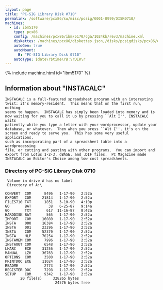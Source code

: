```yaml
---
layout: page
title: "PC-SIG Library Disk #710"
permalink: /software/pcx86/sw/misc/pcsig/0001-0999/DISK0710/
machines:
  - id: ibm5170
    type: pcx86
    config: /machines/pcx86/ibm/5170/cga/1024kb/rev3/machine.xml
    diskettes: /machines/pcx86/diskettes.json,/disks/pcsigdisks/pcx86/diskettes.json
    autoGen: true
    autoMount:
      B: "PC-SIG Library Disk 0710"
    autoType: $date\r$time\rB:\rDIR\r
---
```


{% include machine.html id="ibm5170" %}

## Information about "INSTACALC"

    INSTACALC is a full-featured spreadsheet program with an interesting
    twist: it's memory-resident.  This means that on the first run, nothing
    seems to happen.  INSTACALC has simply been loaded into memory and is
    now waiting for you to call it up by pressing ``Alt I''. INSTACALC waits
    patiently while you type a letter with your wordprocessor, update your
    database, or whatever.  Then when you press ``Alt I'', it's on the
    screen and ready to serve you.  This has some very useful applications,
    such as incorporating part of a spreadsheet table into a wordprocessing
    file, or cutting and pasting with other programs.  You can import and
    export from Lotus 1-2-3, dBASE, and .DIF files.  PC Magazine made
    INSTACALC an Editor's Choice among low cost spreadsheets.

### Directory of PC-SIG Library Disk 0710

     Volume in drive A has no label
     Directory of A:\

    CONVERT  COM      8496   1-17-90   2:52a
    EXPORT   COM     21814   1-17-90   2:52a
    FILES710 TXT      1851   3-10-90   4:10p
    GO       BAT        38   6-25-87   9:14a
    GO       TXT       617  11-16-87   8:42a
    HARDDISK BAT       565   1-17-90   2:52a
    IMPORT   COM     16080   1-17-90   2:52a
    INSTA    000     16384   1-17-90   2:52a
    INSTA    001     23296   1-17-90   2:52a
    INSTA    COM     52370   1-17-90   2:52a
    INSTA    HLP     70254   1-17-90   2:52a
    INSTAMEM COM      7996   1-17-90   2:52a
    INSTAOUT COM      6548   1-17-90   2:52a
    LHARC    EXE     31256   1-17-90   2:52a
    MANUAL   LZH     36763   1-17-90   2:52a
    OPTIONS  COM      3500   1-17-90   2:52a
    PRINTDOC EXE     11024   1-17-90   2:52a
    README            2773   1-17-90   2:52a
    REGISTER DOC      7298   1-17-90   2:52a
    SETUP    COM      9342   1-17-90   2:52a
           20 file(s)     328265 bytes
                           24576 bytes free

